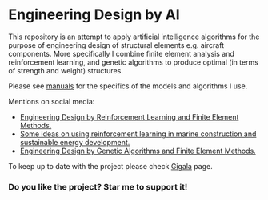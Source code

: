 # Engineering Design by AI
This repository is an attempt to apply artificial intelligence algorithms for the purpose of engineering design of structural elements e.g. aircraft components. More specifically I combine finite element analysis and reinforcement learning, and genetic algorithms to produce optimal (in terms of strength and weight) structures.  

Please see  [manuals](https://github.com/gigatskhondia/gigala/tree/master/examples/design_by_reinforcement_learning_and_finite_element_analysis/manuals) for the specifics of the models and algorithms I use.

Mentions on social media:
* [Engineering Design by Reinforcement Learning and Finite Element Methods.](https://gigatskhondia.medium.com/engineering-design-by-reinforcement-learning-and-finite-element-methods-82eb57796424)
* [Some ideas on using reinforcement learning in marine construction and sustainable energy development.](https://gigatskhondia.medium.com/using-reinforcement-learning-in-marine-construction-and-sustainable-energy-development-b5f301fb2397)
* [Engineering Design by Genetic Algorithms and Finite Element Methods.](https://gigatskhondia.medium.com/engineering-design-by-genetic-algorithms-and-finite-element-methods-5077ebadd16e)

To keep up to date with the project please check [Gigala](https://www.facebook.com/GigaTsk) page.

 
### Do you like the project? Star me to support it!

